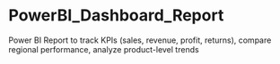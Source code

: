 # PowerBI_Dashboard_Report
Power BI Report to track KPIs (sales, revenue, profit, returns), compare regional performance, analyze product-level trends

